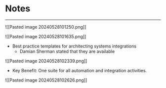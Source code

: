 # Notes
---

![[Pasted image 20240528101250.png]]

![[Pasted image 20240528101635.png]]

- Best practice templates for architecting systems integrations
	- Damian Sherman stated that they are available

![[Pasted image 20240528102339.png]]

- Key Benefit: One suite for all automation and integration activities.

![[Pasted image 20240528102626.png]]

